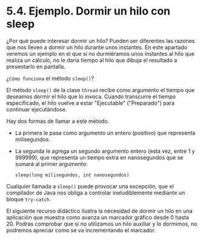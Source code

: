 # 5.4. Ejemplo. Dormir un hilo con sleep

  ¿Por qué puede interesar dormir un hilo? Pueden ser diferentes las razones que nos lleven a dormir un hilo durante unos instantes. En este apartado veremos un ejemplo en el que si no durmiéramos unos instantes al hilo que realiza un cálculo, no le daría tiempo al hilo que dibuja el resultado a presentarlo en pantalla.

 ¿`Cómo funciona` el método `sleep()`?

 El método `sleep()` de la clase `thread` recibe como argumento el tiempo que deseamos dormir el hilo que lo invoca. Cuando transcurre el tiempo especificado, el hilo vuelve a estar "Ejecutable" \("Preparado"\) para continuar ejecutándose.

 Hay dos formas de llamar a este método.

* La primera le pasa como argumento un entero \(positivo\) que representa milisegundos:
* La segunda le agrega un segundo argumento entero \(esta vez, entre 1 y 999999\), que representa un tiempo extra en nanosegundos que se sumará al primer argumento:

  ```text
  sleep(long milisegundos, int nanosegundos)
  ```

 Cualquier llamada a `sleep()` puede provocar una excepción, que el compilador de Java nos obliga a controlar ineludiblemente mediante un bloque `try-catch`.

 El siguiente recurso didáctico ilustra la necesidad de dormir un hilo en una aplicación que muestra como avanza un marcador gráfico desde 0 hasta 20. Podrás comprobar que si no utilizamos un hilo auxiliar y lo dormimos, no podremos apreciar como se va incrementando el marcador.

